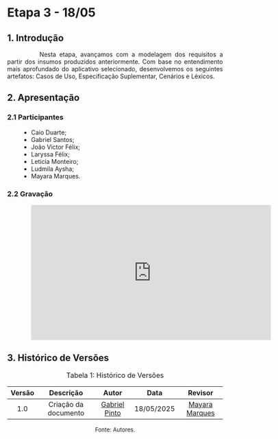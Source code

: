 # Etapa 3 - 18/05

## 1. Introdução

<div style="text-align: justify; text-indent: 2cm;">
<p>

Nesta etapa, avançamos com a modelagem dos requisitos a partir dos insumos produzidos anteriormente. Com base no entendimento mais aprofundado do aplicativo selecionado, desenvolvemos os seguintes artefatos: Casos de Uso, Especificação Suplementar, Cenários e Léxicos.

</p>


</div>

## 2. Apresentação

### 2.1 Participantes
<ul style="text-align: justify; padding-left: 4em; margin-top: 0.5em;">
<li>Caio Duarte;
<li>Gabriel Santos;
<li>João Victor Félix;
<li>Laryssa Félix;
<li>Leticia Monteiro;
<li>Ludmila Aysha;
<li>Mayara Marques.
</ul>

### 2.2 Gravação

<div style="text-align: justify; padding-left: 4em; margin-top: 1em;">
  <iframe width="560" height="315" src="https://www.youtube.com/embed/MGIWORxtzxk" title="YouTube video player" frameborder="0" allow="accelerometer; autoplay; clipboard-write; encrypted-media; gyroscope; picture-in-picture; web-share" referrerpolicy="strict-origin-when-cross-origin" allowfullscreen></iframe>
  <p style="margin-top: 1em;">
</div>


## 3. Histórico de Versões
<font size="3"><p style="text-align: center">Tabela 1: Histórico de Versões</p></font> 

| Versão |Descrição     |Autor                                       |Data    |Revisor|
|:-:     | :-:          | :-:                                        | :-:        |:-:|
|1.0     |Criação da documento|[Gabriel Pinto](https://github.com/GabrielSPinto) | 18/05/2025 | [Mayara Marques](https://github.com/maymarquee)|


<font size="2"><p style="text-align: center">Fonte: Autores.</p></font>